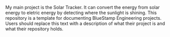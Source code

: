 My main project is the Solar Tracker. It can convert the energy from solar energy to eletric energy by detecting where the sunlight is shining.
This repository is a template for documenting BlueStamp Engineering projects. Users should replace this text with a description of what their project is and what their repository holds. 
